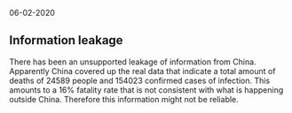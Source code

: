 06-02-2020

## Information leakage

There has been an unsupported leakage of information from China.
Apparently China covered up the real data that indicate a total amount of deaths of 24589 people and 154023 confirmed cases of infection. This amounts to a $16\%$ fatality rate that is not consistent with what is happening outside China. Therefore this information might not be reliable.
